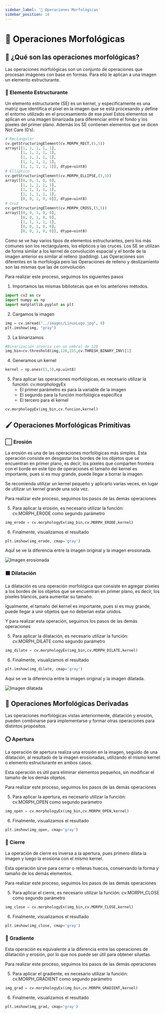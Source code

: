 ```yaml
---
sidebar_label: '🐼 Operaciones Morfológicas'
sidebar_position: 10
---
```


# 🐼 Operaciones Morfológicas

## 📝 ¿Qué son las operaciones morfológicas?

Las operaciones morfológicas son un conjunto de operaciones que procesan imágenes con base en formas. Para ello le aplican a una imagen un elemento estructurante.

### 🔳 Elemento Estructurante

Un elemento estructurante (SE) es un kernel, y específicamente es una matriz que identifica el píxel en la imagen que se está procesando y define el entorno utilizado en el procesamiento de ese píxel
Estos elementos se aplican en una imagen binarizada para diferenciar entre el fondo y los píxeles del primer plano. Además los SE contienen elementos que se dicen Not Care (0’s).

```python title="Ejemplos de un elemento estructurante"
# Rectangular
cv.getStructuringElement(cv.MORPH_RECT,(5,5))
array([[1, 1, 1, 1, 1],
       [1, 1, 1, 1, 1],
       [1, 1, 1, 1, 1],
       [1, 1, 1, 1, 1],
       [1, 1, 1, 1, 1]], dtype=uint8)
# Elliptico
cv.getStructuringElement(cv.MORPH_ELLIPSE,(5,5))
array([[0, 0, 1, 0, 0],
       [1, 1, 1, 1, 1],
       [1, 1, 1, 1, 1],
       [1, 1, 1, 1, 1],
       [0, 0, 1, 0, 0]], dtype=uint8)
# Cruz
cv.getStructuringElement(cv.MORPH_CROSS,(5,5))
array([[0, 0, 1, 0, 0],
       [0, 0, 1, 0, 0],
       [1, 1, 1, 1, 1],
       [0, 0, 1, 0, 0],
       [0, 0, 1, 0, 0]], dtype=uint8)
```

Como se ve hay varios tipos de elementos estructurantes, pero los más comunes son los rectangulares, los elípticos y las cruces.
Los SE se utilizan de forma similar a los kernel de convolución espacial y el borde de la imagen anterior es similar al relleno (padding). Las Operaciones son diferentes en la morfología pero las Operaciones de relleno y deslizamiento son las mismas que las de convolución.

Para realizar este proceso, seguimos los siguientes pasos

1. Importamos las mismas bibliotecas que en los anteriores métodos.

```python title="Importar bibliotecas"
import cv2 as cv
import numpy as np
import matplotlib.pyplot as plt
```

2. Cargamos la imagen

```python title="Leer imagen"
img = cv.imread("../images/LinuxLogo.jpg", 0)
plt.imshow(img, "gray")
```

3. La binarizamos

```python title="Binarizar imagen"
#Binarización inversa con un umbral de 128
img_bin=cv.threshold(img,128,255,cv.THRESH_BINARY_INV)[1]
```

4. Generamos un kernel

```python title="Definir kernel"
kernel = np.ones((3,3),np.uint8)
```

5. Para aplicar las operaciones morfológicas, es necesario utilizar la función: cv.morphologyEx
   - El primer parámetro es para la variable de la imagen
   - El segundo para la función morfológica específica
   - El tercero para el kernel

```python title="Función morfológica"
cv.morphologyEx(img_bin,cv.funcion,kernel)
```

## 🖌️ Operaciones Morfológicas Primitivas

### ⬜ Erosión

La erosión es una de las operaciones morfológicas más simples. Esta operación consiste en desgastar los bordes de los objetos que se encuentran en primer plano, es decir, los píxeles que comparten frontera con el borde en este tipo de operaciones el tamaño del kernel es importante, pues si es muy grande, puede llegar a borrar la imagen.

Se recomienda utilizar un kernel pequeño y aplicarlo varias veces, en lugar de utilizar un kernel grande una sola vez.

Para realizar este proceso, seguimos los pasos de las demás operaciones

5. Para aplicar la erosión, es necesario utilizar la función: cv.MORPH_ERODE como segundo parámetro

```python title="Aplica función de erosión"
img_erode = cv.morphologyEx(img_bin,cv.MORPH_ERODE,kernel)
```

6. Finalmente, visualizamos el resultado

```python title="Plotear imagen"
plt.imshow(img_erode, cmap='gray')
```

AquÍ se ve la diferencia entre la imagen original y la imagen erosionada.

![Imagen erosionada](/img/procesamiento-de-imagenes/imagenes/opmorf/erode.png)

### ⬛ Dilatación

La dilatación es una operación morfológica que consiste en agregar píxeles a los bordes de los objetos que se encuentran en primer plano, es decir, los píxeles blancos, para aumentar su tamaño.

Igualmente, el tamaño del kernel es importante, pues si es muy grande, puede llegar a unir objetos que no deberían estar unidos.

Y para realizar esta operación, seguimos los pasos de las demás operaciones

5. Para aplicar la dilatación, es necesario utilizar la función: cv.MORPH_DILATE como segundo parámetro

```python title="Aplica función de dilatación"
img_dilate = cv.morphologyEx(img_bin,cv.MORPH_DILATE,kernel)
```

6. Finalmente, visualizamos el resultado

```python title="Plotear imagen"
plt.imshow(img_dilate, cmap='gray')
```

Aqui se ve la diferencia entre la imagen original y la imagen dilatada.

![Imagen dilatada](/img/procesamiento-de-imagenes/imagenes/opmorf/dil.png)

## 🎨 Operaciones Morfológicas Derivadas

Las operaciones morfológicas vistas anteriormente, dilatación y erosión, pueden combinarse para implementarse y formar otras operaciones para distintos propósitos.

### ⭕ Apertura

La operación de apertura realiza una erosión en la imagen, seguido de una dilatación, al resultado de la imagen erosionadas, utilizando el mismo kernel o elemento estructurante en ambos casos.

Esta operación es útil para eliminar elementos pequeños, sin modificar el tamaño de los demás objetos.

Para realizar este proceso, seguimos los pasos de las demás operaciones

5. Para aplicar la apertura, es necesario utilizar la función: cv.MORPH_OPEN como segundo parámetro

```python title="Aplica función de apertura"
img_open = cv.morphologyEx(img_bin,cv.MORPH_OPEN,kernel)
```

6. Finalmente, visualizamos el resultado

```python title="Plotear imagen"
plt.imshow(img_open, cmap='gray')
```

### 🔴 Cierre

La operación de cierre es inversa a la apertura, pues primero dilata la imagen y luego la erosiona con el mismo kernel.

Esta operación sirve para cerrar o rellenas huecos, conservando la forma y tamaño de los demás elementos.

Para realizar este proceso, seguimos los pasos de las demás operaciones

5. Para aplicar el cierre, es necesario utilizar la función: cv.MORPH_CLOSE como segundo parámetro

```python title="Aplica función de cierre"
img_close = cv.morphologyEx(img_bin,cv.MORPH_CLOSE,kernel)
```

6. Finalmente, visualizamos el resultado

```python title="Plotear imagen"
plt.imshow(img_close, cmap='gray')
```

### 🔲 Gradiente

Esta operación es equivalente a la diferencia entre las operaciones de dilatación y erosión, por lo que nos puede ser útil para obtener siluetas.

Para realizar este proceso, seguimos los pasos de las demás operaciones

5. Para aplicar el gradiente, es necesario utilizar la función: cv.MORPH_GRADIENT como segundo parámetro

```python title="Aplica función gradiente"
img_grad = cv.morphologyEx(img_bin,cv.MORPH_GRADIENT,kernel)
```

6. Finalmente, visualizamos el resultado

```python title="Plotear imagen"
plt.imshow(img_grad, cmap='gray')
```
